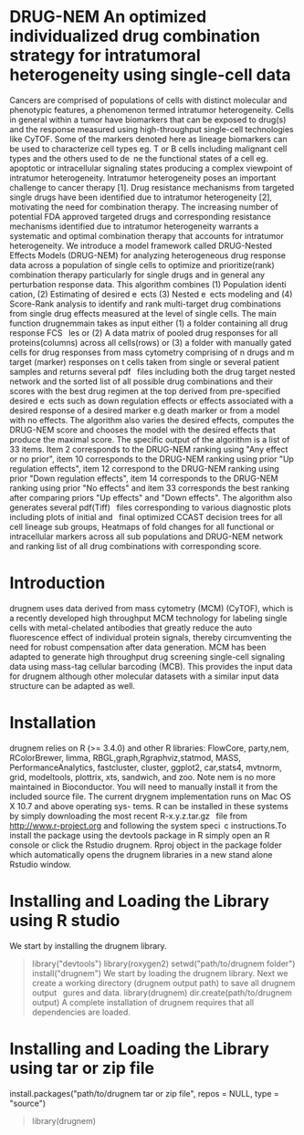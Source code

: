 # DRUG-NEM An optimized individualized drug combination strategy for intratumoral heterogeneity using single-cell data



Cancers are comprised of populations of cells with distinct molecular and phenotypic features, a
phenomenon termed intratumor heterogeneity. Cells in general within a tumor have biomarkers that
can be exposed to drug(s) and the response measured using high-throughput single-cell technologies like
CyTOF. Some of the markers denoted here as lineage biomarkers can be used to characterize cell types
eg. T or B cells including malignant cell types and the others used to de ne the functional states of a cell
eg. apoptotic or intracellular signaling states producing a complex viewpoint of intratumor heterogeneity.
Intratumor heterogeneity poses an important challenge to cancer therapy [1]. Drug resistance mechanisms
from targeted single drugs have been identified due to intratumor heterogeneity [2], motivating the need for
combination therapy. The increasing number of potential FDA approved targeted drugs and corresponding
resistance mechanisms identified due to intratumor heterogeneity warrants a systematic and optimal
combination therapy that accounts for intratumor heterogeneity.
We introduce a model framework called DRUG-Nested Effects Models (DRUG-NEM) for analyzing
heterogeneous drug response data across a population of single cells to optimize and prioritize(rank)
combination therapy particularly for single drugs and in general any perturbation response data. This
algorithm combines (1) Population identi cation, (2) Estimating of desired e ects (3) Nested e ects
modeling and (4) Score-Rank analysis to identify and rank multi-target drug combinations from single
drug effects measured at the level of single cells. The main function drugnemmain takes as input either
(1) a folder containing all drug response FCS  les or (2) A data matrix of pooled drug responses for
all proteins(columns) across all cells(rows) or (3) a folder with manually gated cells for drug responses
from mass cytometry comprising of n drugs and m target (marker) responses on t cells taken from single
or several patient samples and returns several pdf  files including both the drug target nested network
and the sorted list of all possible drug combinations and their scores with the best drug regimen at the
top derived from pre-specified desired e ects such as down regulation effects or effects associated with a
desired response of a desired marker e.g death marker or from a model with no effects. The algorithm
also varies the desired effects, computes the DRUG-NEM score and chooses the model with the desired
effects that produce the maximal score.
The specific output of the algorithm is a list of 33 items. Item 2 corresponds to the DRUG-NEM
ranking using "Any effect or no prior", item 10 corresponds to the DRUG-NEM ranking using prior "Up
regulation effects", item 12 correspond to the DRUG-NEM ranking using prior "Down regulation effects",
item 14 corresponds to the DRUG-NEM ranking using prior "No effects" and item 33 corresponds the
best ranking after comparing priors "Up effects" and "Down effects". The algorithm also generates several
pdf(Tiff)  files corresponding to various diagnostic plots including plots of initial and  final optimized
CCAST decision trees for all cell lineage sub groups, Heatmaps of fold changes for all functional or
intracellular markers across all sub populations and DRUG-NEM network and ranking list of all drug
combinations with corresponding score.

# Introduction
drugnem uses data derived from mass cytometry (MCM) (CyTOF), which is a recently developed high
throughput MCM technology for labeling single cells with metal-chelated antibodies that greatly reduce the
auto fluorescence effect of individual protein signals, thereby circumventing the need for robust compensation
after data generation. MCM has been adapted to generate high throughput drug screening single-cell
signaling data using mass-tag cellular barcoding (MCB). This provides the input data for drugnem
although other molecular datasets with a similar input data structure can be adapted as well.

# Installation
drugnem relies on R (>= 3.4.0) and other R libraries: 
FlowCore, party,nem, RColorBrewer, limma, RBGL,graph,Rgraphviz,statmod,
MASS, PerformanceAnalytics, fastcluster, cluster, ggplot2, car,stats4, mvtnorm, grid, modeltools, plottrix,
xts, sandwich, and zoo. Note nem is no more maintained in Bioconductor. You will need to manually install it from the included source file. 
The current drygnem implementation runs on Mac OS X 10.7 and above operating sys-
tems. R can be installed in these systems by simply downloading the most recent R-x.y.z.tar.gz  file from
http://www.r-project.org and following the system speci c instructions.To install the package using the
devtools package in R simply open an R console or click the Rstudio drugnem. Rproj object in the package
folder which automatically opens the drugnem libraries in a new stand alone Rstudio window.

# Installing and Loading the Library using R studio

We start by installing the drugnem library.
>library("devtools")
>library(roxygen2)
>setwd("path/to/drugnem folder")
install("drugnem")
We start by loading the drugnem library. Next we create a working directory (drugnem output path) to
save all drugnem output  gures and data.
>library(drugnem)
>dir.create(path/to/drugnem output)
A complete installation of drugnem requires that all dependencies are loaded.

# Installing and Loading the Library using tar or zip file
install.packages("path/to/drugnem tar or zip file", repos = NULL, type = "source")
> library(drugnem)
